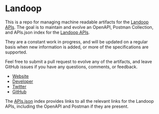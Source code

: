 # LandoopThis is a repo for managing machine readable artifacts for the [Landoop APIs](https://www.landoop.com). The goal is to maintain and evolve an OpenAPI, Postman Collection, and APIs.json index for the [Landoop APIs](https://www.landoop.com).They are a constant work in progress, and will be updated on a regular basis when new information is added, or more of the specifications are supported.Feel free to submit a pull request to evolve any of the artifacts, and leave GitHub issues if you have any questions, comments, or feedback.- [Website](https://www.landoop.com)- [Developer](https://www.landoop.com)- [Twitter](https://twitter.com/LandoopLtd)- [GitHub](https://github.com/Landoop)The [APIs.json](https://github.com/api-evangelist/landoop/blob/master/apis.json) index provides links to all the relevant links for the Landoop APIs, including the OpenAPI and Postman if they are present.